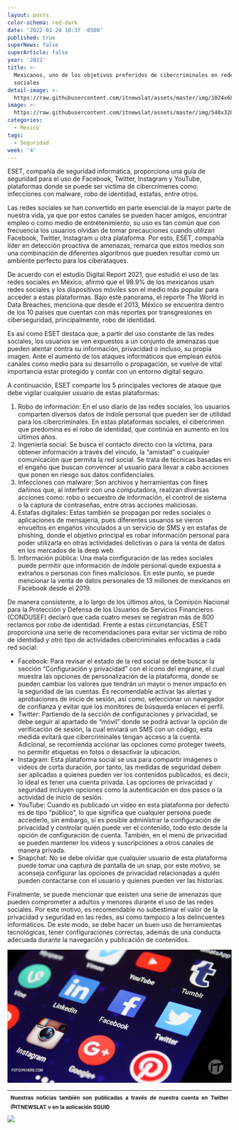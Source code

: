 ```yaml
---
layout: posts
color-schema: red-dark
date: '2022-01-24 10:37 -0500'
published: true
superNews: false
superArticle: false
year: '2022'
title: >-
  Mexicanos, uno de los objetivos preferidos de cibercriminales en redes
  sociales
detail-image: >-
  https://raw.githubusercontent.com/itnewslat/assets/master/img/1024x680/Las-Redes-Sociales-g.jpg
image: >-
  https://raw.githubusercontent.com/itnewslat/assets/master/img/540x320/Las-Redes-Sociales-p.jpg
categories:
  - Mexico
tags:
  - Seguridad
week: '4'
---
```

ESET, compañía de seguridad informática, proporciona una guía de seguridad para el uso de Facebook, Twitter, Instagram y YouTube, plataformas donde se puede ser víctima de cibercrímenes como: infecciones con malware, robo de identidad, estafas, entre otros.
 
Las redes sociales se han convertido en parte esencial de la mayor parte de nuestra vida, ya que por estos canales se pueden hacer amigos, encontrar empleo o como medio de entretenimiento, su uso es tan común que con frecuencia los usuarios olvidan de tomar precauciones cuando utilizan Facebook, Twitter, Instagram u otra plataforma. Por esto, ESET, compañía líder en detección proactiva de amenazas, remarca que estos medios son una combinación de diferentes algoritmos que pueden resultar como un ambiente perfecto para los ciberataques.
 
De acuerdo con el estudio Digital Report 2021, que estudió el uso de las redes sociales en México, afirmó que el 98.9% de los mexicanos usan redes sociales y los dispositivos móviles son el medio más popular para acceder a estas plataformas. Bajo este panorama, el reporte The World in Data Breaches, menciona que desde el 2013, México se encuentra dentro de los 10 países que cuentan con más reportes por transgresiones en ciberseguridad, principalmente, robo de identidad.
 
Es así como ESET destaca que, a partir del uso constante de las redes sociales, los usuarios se ven expuestos a un conjunto de amenazas que pueden atentar contra su información, privacidad o incluso, su propia imagen. Ante el aumento de los ataques informáticos que emplean estos canales como medio para su desarrollo o propagación, se vuelve de vital importancia estar protegido y contar con un entorno digital seguro.
 
A continuación, ESET comparte los 5 principales vectores de ataque que debe vigilar cualquier usuario de estas plataformas:
 
1. Robo de información: En el uso diario de las redes sociales, los usuarios comparten diversos datos de índole personal que pueden ser de utilidad para los cibercriminales. En estas plataformas sociales, el cibercrimen que predomina es el robo de identidad, que continúa en aumento en los últimos años.
1. Ingeniería social: Se busca el contacto directo con la víctima, para obtener información a través del vínculo, la “amistad” o cualquier comunicación que permita la red social. Se trata de técnicas basadas en el engaño que buscan convencer al usuario para llevar a cabo acciones que ponen en riesgo sus datos confidenciales.
1. Infecciones con malware: Son archivos y herramientas con fines dañinos que, al interferir con una computadora, realizan diversas acciones como: robo o secuestro de información, el control de sistema o la captura de contraseñas, entre otras acciones maliciosas.
1. Estafas digitales: Estas también se propagan por redes sociales o aplicaciones de mensajería, pues diferentes usuarios se vieron envueltos en engaños vinculados a un servicio de SMS y en estafas de phishing, donde el objetivo principal es robar información personal para poder utilizarla en otras actividades delictivas o para la venta de datos en los mercados de la deep web.
1. Información pública: Una mala configuración de las redes sociales puede permitir que información de índole personal quede expuesta a extraños o personas con fines maliciosos. En este punto, se puede mencionar la venta de datos personales de 13 millones de mexicanos en Facebook desde el 2019.

 
De manera consistente, a lo largo de los últimos años, la Comisión Nacional para la Protección y Defensa de los Usuarios de Servicios Financieros (CONDUSEF) declaró que cada cuatro meses se registran más de 800 reclamos por robo de identidad. Frente a estas circunstancias, ESET proporciona una serie de recomendaciones para evitar ser víctima de robo de identidad y otro tipo de actividades cibercriminales enfocadas a cada red social:
 
- Facebook: Para revisar el estado de la red social se debe buscar la sección “Configuración y privacidad” con el ícono del engrane, el cual muestra las opciones de personalización de la plataforma, donde se pueden cambiar los valores que tendrán un mayor o menor impacto en la seguridad de las cuentas. Es recomendable activar las alertas y aprobaciones de inicio de sesión, así como, seleccionar un navegador de confianza y evitar que los monitores de búsqueda enlacen el perfil.
- Twitter: Partiendo de la sección de configuraciones y privacidad, se debe seguir al apartado de “móvil” donde se podrá activar la opción de verificación de sesión, la cual enviará un SMS con un código, esta medida evitará que cibercriminales tengan acceso a la cuenta. Adicional, se recomienda accionar las opciones como proteger tweets, no permitir etiquetas en fotos o desactivar la ubicación.
- Instagram: Esta plataforma social se usa para compartir imágenes o videos de corta duración, por tanto, las medidas de seguridad deben ser aplicadas a quienes pueden ver los contenidos publicados, es decir, lo ideal es tener una cuenta privada. Las opciones de privacidad y seguridad incluyen opciones como la autenticación en dos pasos o la actividad de inicio de sesión.
- YouTube: Cuando es publicado un video en esta plataforma por defecto es de tipo “público”, lo que significa que cualquier persona puede accederlo, sin embargo, sí es posible administrar la configuración de privacidad y controlar quién puede ver el contenido, todo esto desde la opción de configuración de cuenta. También, en el menú de privacidad se pueden mantener los videos y suscripciones a otros canales de manera privada.
- Snapchat: No se debe olvidar que cualquier usuario de esta plataforma puede tomar una captura de pantalla de un snap, por este motivo, se aconseja configurar las opciones de privacidad relacionadas a quién pueden contactarse con el usuario y quienes pueden ver las historias.

 
Finalmente, se puede mencionar que existen una serie de amenazas que pueden comprometer a adultos y menores durante el uso de las redes sociales. Por este motivo, es recomendable no subestimar el valor de la privacidad y seguridad en las redes, así como tampoco a los delincuentes informáticos. De este modo, se debe hacer un buen uso de herramientas tecnológicas, tener configuraciones correctas, además de una conducta adecuada durante la navegación y publicación de contenidos.

![](https://raw.githubusercontent.com/itnewslat/assets/master/img/540x320/Las-Redes-Sociales-p.jpg)

<table style="height: 42px;" width="569">
<tbody>
<tr>
<td style="text-align: justify;"><sub><strong>Nuestras noticias también son publicadas a través de nuestra cuenta en Twitter <a href="https://twitter.com/itnewslat?lang=es">@ITNEWSLAT</a> y en la aplicación <a href="https://squidapp.co/en/">SQUID</a></strong></sub></td>
</tr>
</tbody>
</table>

<img src="https://tracker.metricool.com/c3po.jpg?hash=56f88a41e39ab42c063cc51676587a04"/>